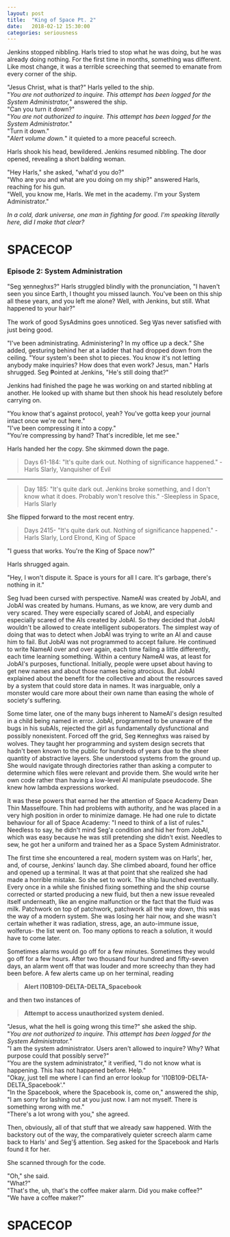 ```yaml
---
layout: post
title:  "King of Space Pt. 2"
date:   2018-02-12 15:30:00
categories: seriousness
---
```


Jenkins stopped nibbling. Harls tried to stop what he was doing, but he was already doing nothing. For the first time in months, something was different. Like most change, it was a terrible screeching that seemed to emanate from every corner of the ship.

"Jesus Christ, what is that?" Harls yelled to the ship.  
"*You are not authorized to inquire. This attempt has been logged for the System Administrator,*" answered the ship.  
"Can you turn it down?"  
"*You are not authorized to inquire. This attempt has been logged for the System Administrator.*"   
"Turn it down."   
"*Alert volume down.*" it quieted to a more peaceful screech.  

Harls shook his head, bewildered. Jenkins resumed nibbling. The door opened, revealing a short balding woman.

"Hey Harls," she asked, "what'd you do?"  
"Who are you and what are you doing on my ship?" answered Harls, reaching for his gun.  
"Well, you know me, Harls. We met in the academy. I'm your System Administrator."  

*In a cold, dark universe, one man in fighting for good. I'm speaking literally here, did I make that clear?*

# SPACECOP  

### Episode 2: System Administration

"Seg ʞenneghxs?" Harls struggled blindly with the pronunciation, "I haven't seen you since Earth, I thought you missed launch. You've been on this ship all these years, and you left me alone? Well, with Jenkins, but still. What happened to your hair?"  

The work of good SysAdmins goes unnoticed. Seg Ꝡas never satisfied with just being good.

"I've been administrating. Administering? In my office up a deck." She added, gesturing behind her at a ladder that had dropped down from the ceiling. "Your system's been shot to pieces. You know it's not letting anybody make inquiries? How does that even work? Jesus, man." Harls shrugged. Seg ₱ointed at Jenkins, "He's still doing that?"  

Jenkins had finished the page he was working on and started nibbling at another. He looked up with shame but then shook his head resolutely before carrying on.

"You know that's against protocol, yeah? You've gotta keep your journal intact once we're out here."  
"I've been compressing it into a copy."  
"You're compressing by hand? That's incredible, let me see."  

Harls handed her the copy. She skimmed down the page.

>Days 61-184:
>"It's quite dark out. Nothing of significance happened."
>-Harls Slarly, Vanquisher of Evil

_______________

>Day 185:
>"It's quite dark out. Jenkins broke something, and I don't know what it does. Probably won't resolve this."
>-Sleepless in Space, Harls Slarly

She flipped forward to the most recent entry.

>Days 2415-
>"It's quite dark out. Nothing of significance happened."
>-Harls Slarly, Lord Elrond, King of Space

"I guess that works. You're the King of Space now?"  

Harls shrugged again.

"Hey, I won't dispute it. Space is yours for all I care. It's garbage, there's nothing in it."  

Seg ƕad been cursed with perspective. NameAI was created by JobAI, and JobAI was created by humans. Humans, as we know, are very dumb and very scared. They were especially scared of JobAI, and especially especially scared of the AIs created by JobAI. So they decided that JobAI wouldn't be allowed to create intelligent suboperators. The simplest way of doing that was to detect when JobAI was trying to write an AI and cause him to fail. But JobAI was not programmed to accept failure. He continued to write NameAI over and over again, each time failing a little differently, each time learning something. Within a century NameAI was, at least for JobAI's purposes, functional. Initially, people were upset about having to get new names and about those names being atrocious. But JobAI explained about the benefit for the collective and about the resources saved by a system that could store data in names. It was inarguable, only a monster would care more about their own name than easing the whole of society's suffering.

Some time later, one of the many bugs inherent to NameAI's design resulted in a child being named in error. JobAI, programmed to be unaware of the bugs in his subAIs, rejected the girl as fundamentally dysfunctional and possibly nonexistent. Forced off the grid, Seg Ꞣenneghxs was raised by wolves. They taught her programming and system design secrets that hadn't been known to the public for hundreds of years due to the sheer quantity of abstractive layers. She understood systems from the ground up. She would navigate through directories rather than asking a computer to determine which files were relevant and provide them. She would write her own code rather than having a low-level AI manipulate pseudocode. She knew how lambda expressions worked.

It was these powers that earned her the attention of Space Academy Dean Thin Masselfoure. Thin had problems with authority, and he was placed in a very high position in order to minimize damage. He had one rule to dictate behaviour for all of Space Academy: "I need to think of a list of rules." Needless to say, he didn't mind Seg'ƨ condition and hid her from JobAI, which was easy because he was still pretending she didn't exist. Needles to sew, he got her a uniform and trained her as a Space System Administrator.

The first time she encountered a real, modern system was on Harls', her, and, of course, Jenkins' launch day. She climbed aboard, found her office and opened up a terminal. It was at that point that she realized she had made a horrible mistake. So she set to work. The ship launched eventually. Every once in a while she finished fixing something and the ship course corrected or started producing a new fluid, but then a new issue revealed itself underneath, like an engine malfunction or the fact that the fluid was milk. Patchwork on top of patchwork, patchwork all the way down, this was the way of a modern system. She was losing her hair now, and she wasn't certain whether it was radiation, stress, age, an auto-immune issue, wolferus- the list went on. Too many options to reach a solution, it would have to come later.

Sometimes alarms would go off for a few minutes. Sometimes they would go off for a few hours. After two thousand four hundred and fifty-seven days, an alarm went off that was louder and more screechy than they had been before. A few alerts came up on her terminal, reading

>**Alert I10B109-DELTA-DELTA_Spacebook**

and then two instances of

>**Attempt to access unauthorized system denied.**

"Jesus, what the hell is going wrong this time?" she asked the ship.   
"*You are not authorized to inquire. This attempt has been logged for the System Administrator.*"   
"I am the system administrator. Users aren't allowed to inquire? Why? What purpose could that possibly serve?"   
"You are the system administrator," it verified, "I do not know what is happening. This has not happened before. Help."   
"Okay, just tell me where I can find an error lookup for 'I10B109-DELTA-DELTA_Spacebook'."   
"In the Spacebook, where the Spacebook is, come on," answered the ship, "I am sorry for lashing out at you just now. I am not myself. There is something wrong with me."   
"There's a lot wrong with you," she agreed.  

Then, obviously, all of that stuff that we already saw happened. With the backstory out of the way, the comparatively quieter screech alarm came back to Harls' and Seg'§ attention. Seg asked for the Spacebook and Harls found it for her.

She scanned through for the code.

"Oh," she said.  
"What?"  
"That's the, uh, that's the coffee maker alarm. Did you make coffee?"  
"We have a coffee maker?"  

# SPACECOP